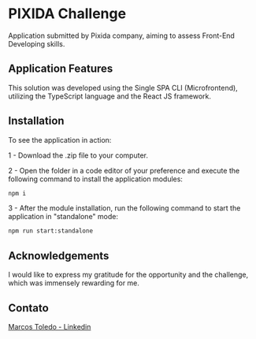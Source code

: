 # PIXIDA Challenge

Application submitted by Pixida company, aiming to assess Front-End Developing skills.

## Application Features

This solution was developed using the Single SPA CLI (Microfrontend), utilizing the TypeScript language and the React JS framework.

## Installation

To see the application in action:

1 - Download the .zip file to your computer.

2 - Open the folder in a code editor of your preference and execute the following command to install the application modules:

```bash
npm i
```

3 - After the module installation, run the following command to start the application in "standalone" mode:

```bash
npm run start:standalone
```

## Acknowledgements

I would like to express my gratitude for the opportunity and the challenge, which was immensely rewarding for me.

## Contato

[Marcos Toledo - Linkedin](https://www.linkedin.com/in/marcosdefarias/)